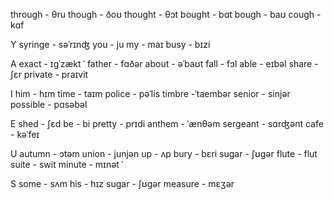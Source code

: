 through - θru 
though - ðoʊ 
thought - θɔt
bought - bɑt 
bough - baʊ 
cough	- kɑf

Y
syringe - səˈrɪnʤ 
you - ju 
my - maɪ 
busy - bɪzi	

A
exact - ɪgˈzækt ˈ
father - fɑðər 
about - əˈbaʊt 
fall - fɔl 
able - eɪbəl 
share - ʃɛr 
private	- praɪvit

I
him - hɪm 
time - taɪm 
police - pəˈlis 
timbre -ˈtaembər 
senior - sinjər 
possible - pɑsəbəl

E
shed - ʃɛd 
be - bi 
pretty - prɪdi 
anthem - ˈænθəm 
sergeant - sɑrʤənt 
cafe - kəˈfeɪ

U
autumn - ɔtəm 
union - junjən 
up - ʌp
bury - bɛri 
sugar - ʃʊgər 
flute - flut 
suite - swit 
minute - mɪnət	ˈ

S 
some - sʌm 
his - hɪz 
sugar - ʃʊgər
measure - mɛʒər
